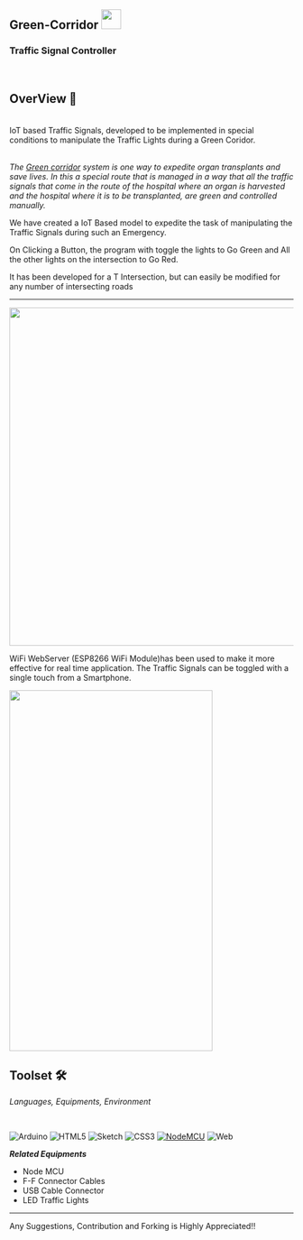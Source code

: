 <h2>Green-Corridor  <img src = "https://user-images.githubusercontent.com/78374254/181934274-eae9e279-1624-4e07-a1fa-57e6bae3f8a1.png" height = 35px; width = 35px;</h2> 



<h3> Traffic Signal Controller </h3>
<br>

## OverView 🔎

<br>
IoT based Traffic Signals, developed to be implemented in special conditions to manipulate the Traffic Lights during a Green Coridor.


<br><i>
The <a href = "https://www.donatelife.org.in/green-corridor-system">Green corridor</a> system is one way to expedite organ transplants and save lives. 
In this a special route that is managed in a way that all the traffic signals that come in the route of the hospital where an organ is harvested and the hospital where it is to be transplanted, are green and controlled manually.
<br>
</i>


We have created a IoT Based model to expedite the task of manipulating the Traffic Signals during such an Emergency. 

On Clicking a Button, the program with toggle the lights to Go Green and All the other lights on the intersection to Go Red.



It has been developed for  a T Intersection, but can easily be modified for any number of intersecting roads 

<hr>
<img src = "https://user-images.githubusercontent.com/78374254/181926279-33f7327b-8659-46e1-b4c5-875c6bfcb0b5.png" height = 600px; width = 800px; />

<br> 

WiFi WebServer (ESP8266 WiFi Module)has been used to make it more effective for real time application. The Traffic Signals can be toggled with a single touch from a Smartphone. 

<img src = "https://user-images.githubusercontent.com/78374254/181934565-696a8b58-8659-4902-96b2-e44b006ec83e.jpeg" height = 640px; width = 360px; />


## Toolset 🛠️
<i> Languages, Equipments, Environment </i>

<br>


![Arduino](https://img.shields.io/badge/-Arduino-00979D?style=for-the-badge&logo=Arduino&logoColor=white)
![HTML5](https://img.shields.io/badge/html5-%23E34F26.svg?style=for-the-badge&logo=html5&logoColor=white)
![Sketch](https://img.shields.io/badge/Sketch-FFB387?style=for-the-badge&logo=sketch&logoColor=black)
![CSS3](https://img.shields.io/badge/css3-%231572B6.svg?style=for-the-badge&logo=css3&logoColor=white)
[![NodeMCU](https://img.shields.io/badge/-Node%20MCU-red?style=for-the-badge)](https://www.amazon.in/Generic-Nodemcu-Esp8266-Internet-Development/dp/B07262H53W)
![Web](https://img.shields.io/badge/Web%20Server-ESP8266-302AE6?style=for-the-badge)




***Related Equipments***


<ul>
  <li>Node MCU</li>
  <li>F-F Connector Cables</li>
  <li>USB Cable Connector</li>
  <li>LED Traffic Lights</li>
 
</ul>
  <hr>
  <footer>Any Suggestions, Contribution and Forking is Highly Appreciated!!</footer>

